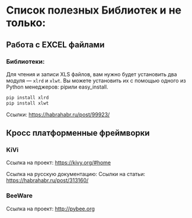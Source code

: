# Список полезных Библиотек и не только:

## Работа с EXCEL файлами
### Библиотеки:
Для чтения и записи XLS файлов, вам нужно будет установить два модуля — ```xlrd``` и ```xlwt```. Вы можете установить их с помощью одного из Python менеджеров: pipили easy_install.

```sh
pip install xlrd
pip install xlwt
```

Ссылки:
https://habrahabr.ru/post/99923/

## Кросс платформенные фреймворки
### KiVi
Ссылка на проект: https://kivy.org/#home

Ссылка на русскую документацию:
Ссылки на статьи: https://habrahabr.ru/post/313160/



### BeeWare
Ссылка на проект: http://pybee.org
